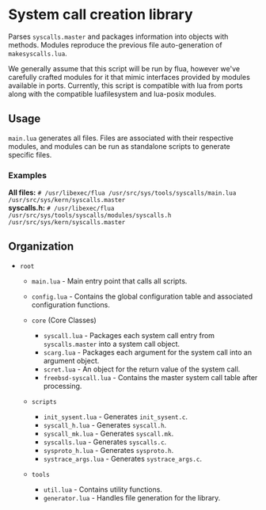 # System call creation library
Parses `syscalls.master` and packages information into objects with methods.
Modules reproduce the previous file auto-generation of `makesyscalls.lua`.

We generally assume that this script will be run by flua, however we've
carefully crafted modules for it that mimic interfaces provided by modules
available in ports.  Currently, this script is compatible with lua from
ports along with the compatible luafilesystem and lua-posix modules.

## Usage
`main.lua` generates all files.
Files are associated with their respective modules, and modules can be run as
standalone scripts to generate specific files.

### Examples
**All files:**
`# /usr/libexec/flua /usr/src/sys/tools/syscalls/main.lua /usr/src/sys/kern/syscalls.master`
<br>
**syscalls.h:**
`# /usr/libexec/flua /usr/src/sys/tools/syscalls/modules/syscalls.h /usr/src/sys/kern/syscalls.master`

## Organization
* `root`
  * `main.lua` - Main entry point that calls all scripts.
  * `config.lua` - Contains the global configuration table and associated
                   configuration functions.

  * `core` (Core Classes)
    * `syscall.lua` - Packages each system call entry from `syscalls.master`
                      into a system call object.
    * `scarg.lua` - Packages each argument for the system call into an argument
                    object.
    * `scret.lua` - An object for the return value of the system call.
    * `freebsd-syscall.lua` - Contains the master system call table after
                              processing.

  * `scripts`
    * `init_sysent.lua` - Generates `init_sysent.c`.
    * `syscall_h.lua` - Generates `syscall.h`.
    * `syscall_mk.lua` - Generates `syscall.mk`.
    * `syscalls.lua` - Generates `syscalls.c`.
    * `sysproto_h.lua` - Generates `sysproto.h`.
    * `systrace_args.lua` - Generates `systrace_args.c`.

  * `tools`
    * `util.lua` - Contains utility functions.
    * `generator.lua` - Handles file generation for the library.
